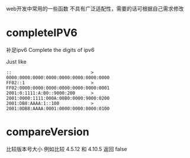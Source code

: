 web开发中常用的一些函数
不具有广泛适配性，需要的话可根据自己需求修改


# completeIPV6
补足ipv6
Complete the digits of ipv6

Just like  
```
::                              >   0000:0000:0000:0000:0000:0000:0000:0000
FF02::1                         >   FF02:0000:0000:0000:0000:0000:0000:0001
2001:0:1111:A:B0::9000:200      >   2001:0000:1111:000A:00B0:0000:9000:0200
2001:DB8:AAAA:1::100            >   2001:0DB8:AAAA:0001:0000:0000:0000:0100    
```

# compareVersion
比较版本号大小
例如比较 4.5.12 和 4.10.5 返回 false
